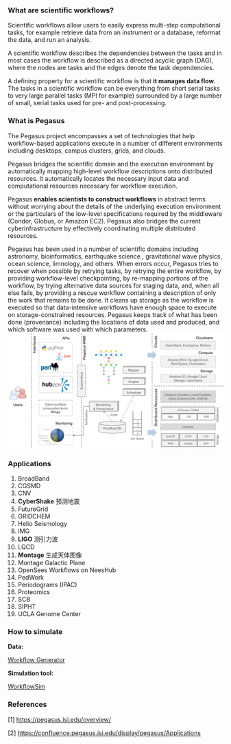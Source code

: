 ### What are scientific workflows?

Scientific workflows allow users to easily express multi-step computational tasks, for example retrieve data from an instrument or a database, reformat the data, and run an analysis. 

A scientific workflow describes the dependencies between the tasks and in most cases the workflow is described as a directed acyclic graph (DAG), where the nodes are tasks and the edges denote the task dependencies.

A defining property for a scientific workflow is that **it manages data flow**. The tasks in a scientific workflow can be everything  from short serial tasks to very large parallel tasks (MPI for example) surrounded by a large number of small, serial tasks used for pre- and post-processing.

### What is Pegasus

The Pegasus project encompasses a set of technologies that help workflow-based applications execute in a number of different environments including desktops, campus clusters, grids, and clouds. 

Pegasus bridges the scientific domain and the execution environment by automatically mapping high-level workflow descriptions onto distributed resources. It automatically locates the necessary input data and computational resources necessary for workflow execution.

Pegasus **enables scientists to construct workflows** in abstract terms without worrying about the details of the underlying execution environment or the particulars of the low-level specifications required by the middleware (Condor, Globus, or Amazon EC2). Pegasus also bridges the current cyberinfrastructure by effectively coordinating multiple distributed resources.

Pegasus has been used in a number of scientific domains including astronomy, bioinformatics, earthquake science , gravitational wave physics, ocean science, limnology, and others. When errors occur, Pegasus tries to recover when possible by retrying tasks, by retrying the entire workflow, by providing workflow-level checkpointing, by re-mapping portions of the workflow, by trying alternative data sources for staging data, and, when all else fails, by providing a rescue workflow containing a description of only the work that remains to be done. It cleans up storage as the workflow is executed so that data-intensive workflows have enough space to execute on storage-constrained resources. Pegasus keeps track of what has been done (provenance) including the locations of data used and produced, and which software was used with which parameters.![pegasus-overview](../img/pegasus-overview.png)

### Applications

1. BroadBand
2. CGSMD
3. CNV
4. **CyberShake** 预测地震
5. FutureGrid
6. GRIDCHEM
7. Helio Seismology
8. IMG
9. **LIGO** 测引力波
10. LQCD
11. **Montage** 生成天体图像
12. Montage Galactic Plane
13. OpenSees Workflows on NeesHub
14. PedWork
15. Periodograms (IPAC)
16. Proteomics
17. SCB
18. SIPHT
19. UCLA Genome Center

### How to simulate

**Data:** 

[Workflow Generator](https://confluence.pegasus.isi.edu/display/pegasus/WorkflowGenerator)

**Simulation tool:**

[WorkflowSim](http://workflowsim.org/)

### References

[1] https://pegasus.isi.edu/overview/

[2] https://confluence.pegasus.isi.edu/display/pegasus/Applications